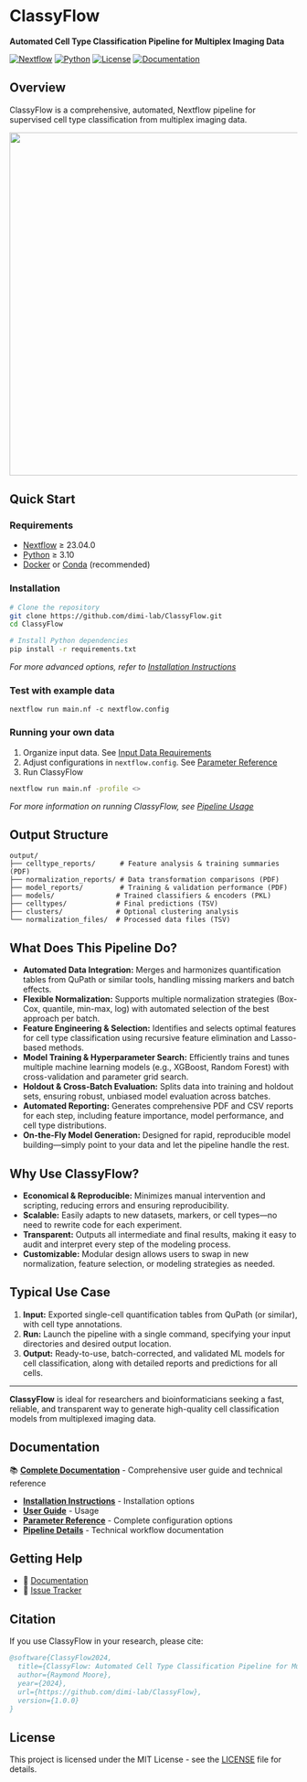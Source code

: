 # ClassyFlow

**Automated Cell Type Classification Pipeline for Multiplex Imaging Data**

[![Nextflow](https://img.shields.io/badge/nextflow%20DSL2-%E2%89%A523.04.0-23aa62.svg)](https://www.nextflow.io/)
[![Python](https://img.shields.io/badge/python-3.10%2B-blue.svg)](https://www.python.org/)
[![License](https://img.shields.io/badge/license-MIT-green.svg)](LICENSE)
[![Documentation](https://img.shields.io/badge/docs-latest-brightgreen.svg)](docs/)

## Overview

ClassyFlow is a comprehensive, automated, Nextflow pipeline for supervised cell type classification from multiplex imaging data.

<img src="https://github.com/dimi-lab/ClassyFlow/blob/main/images/classyFlow_banner.PNG" width="600"/>

## Quick Start

### Requirements

- [Nextflow](https://www.nextflow.io/) ≥ 23.04.0
- [Python](https://www.python.org/) ≥ 3.10
- [Docker](https://www.docker.com/) or [Conda](https://docs.conda.io/) (recommended)

### Installation

```bash
# Clone the repository
git clone https://github.com/dimi-lab/ClassyFlow.git
cd ClassyFlow

# Install Python dependencies
pip install -r requirements.txt
```

*For more advanced options, refer to [Installation Instructions](docs/installation.md)*
### Test with example data
```
nextflow run main.nf -c nextflow.config
```

### Running your own data

1. Organize input data. See [Input Data Requirements](docs/user-guide.md#input-data-requirements)
2. Adjust configurations in `nextflow.config`. See [Parameter Reference](docs/parameter-reference.md)
3. Run ClassyFlow

```bash
nextflow run main.nf -profile <>
```
*For more information on running ClassyFlow, see [Pipeline Usage](docs/user-guide.md#pipeline-usage)*

## Output Structure

```
output/
├── celltype_reports/      # Feature analysis & training summaries (PDF)
├── normalization_reports/ # Data transformation comparisons (PDF)
├── model_reports/         # Training & validation performance (PDF)
├── models/               # Trained classifiers & encoders (PKL)
├── celltypes/            # Final predictions (TSV)
├── clusters/             # Optional clustering analysis
└── normalization_files/  # Processed data files (TSV)
```

## What Does This Pipeline Do?

- **Automated Data Integration:** Merges and harmonizes quantification tables from QuPath or similar tools, handling missing markers and batch effects.
- **Flexible Normalization:** Supports multiple normalization strategies (Box-Cox, quantile, min-max, log) with automated selection of the best approach per batch.
- **Feature Engineering & Selection:** Identifies and selects optimal features for cell type classification using recursive feature elimination and Lasso-based methods.
- **Model Training & Hyperparameter Search:** Efficiently trains and tunes multiple machine learning models (e.g., XGBoost, Random Forest) with cross-validation and parameter grid search.
- **Holdout & Cross-Batch Evaluation:** Splits data into training and holdout sets, ensuring robust, unbiased model evaluation across batches.
- **Automated Reporting:** Generates comprehensive PDF and CSV reports for each step, including feature importance, model performance, and cell type distributions.
- **On-the-Fly Model Generation:** Designed for rapid, reproducible model building—simply point to your data and let the pipeline handle the rest.

## Why Use ClassyFlow?

- **Economical & Reproducible:** Minimizes manual intervention and scripting, reducing errors and ensuring reproducibility.
- **Scalable:** Easily adapts to new datasets, markers, or cell types—no need to rewrite code for each experiment.
- **Transparent:** Outputs all intermediate and final results, making it easy to audit and interpret every step of the modeling process.
- **Customizable:** Modular design allows users to swap in new normalization, feature selection, or modeling strategies as needed.

## Typical Use Case

1. **Input:** Exported single-cell quantification tables from QuPath (or similar), with cell type annotations.
2. **Run:** Launch the pipeline with a single command, specifying your input directories and desired output location.
3. **Output:** Ready-to-use, batch-corrected, and validated ML models for cell classification, along with detailed reports and predictions for all cells.

---

**ClassyFlow** is ideal for researchers and bioinformaticians seeking a fast, reliable, and transparent way to generate high-quality cell classification models from multiplexed imaging data.


## Documentation

📚 **[Complete Documentation](docs/)** - Comprehensive user guide and technical reference

- **[Installation Instructions](docs/installation.md)** - Installation options
- **[User Guide](docs/user-guide.md)** - Usage
- **[Parameter Reference](docs/parameter-reference.md)** - Complete configuration options
- **[Pipeline Details](docs/pipeline-details.md)** - Technical workflow documentation

## Getting Help

- 📖 [Documentation](docs/)
- 🐛 [Issue Tracker](https://github.com/dimi-lab/ClassyFlow/issues)

## Citation

If you use ClassyFlow in your research, please cite:

```bibtex
@software{ClassyFlow2024,
  title={ClassyFlow: Automated Cell Type Classification Pipeline for Multiplex Imaging},
  author={Raymond Moore},
  year={2024},
  url={https://github.com/dimi-lab/ClassyFlow},
  version={1.0.0}
}
```

## License

This project is licensed under the MIT License - see the [LICENSE](LICENSE) file for details.
